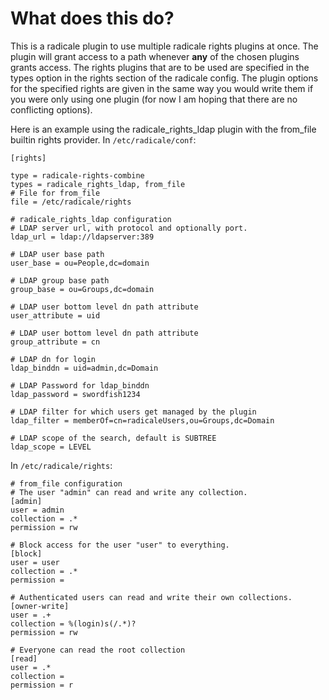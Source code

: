 # What does this do?
This is a radicale plugin to use multiple radicale rights plugins at once.
The plugin will grant access to a path whenever **any** of the chosen plugins grants access.
The rights plugins that are to be used are specified in the types option in the rights section of the radicale config.
The plugin options for the specified rights are given in the same way you would write them if you were only using one plugin (for now I am hoping that there are no conflicting options).

Here is an example using the radicale\_rights\_ldap plugin with the from\_file builtin rights provider.
In `/etc/radicale/conf`:
```
[rights]

type = radicale-rights-combine
types = radicale_rights_ldap, from_file
# File for from_file
file = /etc/radicale/rights

# radicale_rights_ldap configuration
# LDAP server url, with protocol and optionally port.
ldap_url = ldap://ldapserver:389

# LDAP user base path
user_base = ou=People,dc=domain

# LDAP group base path
group_base = ou=Groups,dc=domain

# LDAP user bottom level dn path attribute
user_attribute = uid

# LDAP user bottom level dn path attribute
group_attribute = cn

# LDAP dn for login
ldap_binddn = uid=admin,dc=Domain

# LDAP Password for ldap_binddn
ldap_password = swordfish1234

# LDAP filter for which users get managed by the plugin
ldap_filter = memberOf=cn=radicaleUsers,ou=Groups,dc=Domain

# LDAP scope of the search, default is SUBTREE
ldap_scope = LEVEL
```
In `/etc/radicale/rights`:
```
# from_file configuration
# The user "admin" can read and write any collection.
[admin]
user = admin
collection = .*
permission = rw

# Block access for the user "user" to everything.
[block]
user = user
collection = .*
permission =

# Authenticated users can read and write their own collections.
[owner-write]
user = .+
collection = %(login)s(/.*)?
permission = rw

# Everyone can read the root collection
[read]
user = .*
collection =
permission = r
```

